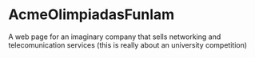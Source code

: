 AcmeOlimpiadasFunlam
====================

A web page for an imaginary company that sells networking and telecomunication services (this is really about an university competition)
